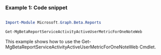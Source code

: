 ### Example 1: Code snippet

```powershell

Import-Module Microsoft.Graph.Beta.Reports

Get-MgBetaReportServiceActivityActiveUserMetricForOneNoteWeb

```
This example shows how to use the Get-MgBetaReportServiceActivityActiveUserMetricForOneNoteWeb Cmdlet.

